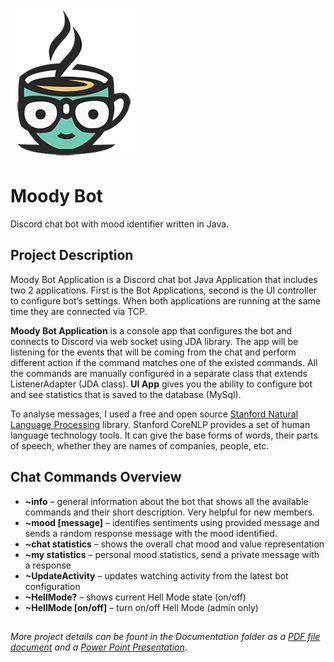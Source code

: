 ![Moody Logo](/UIChatBot/src/com/ui/MoodyBotXS.png)
# Moody Bot
Discord chat bot with mood identifier written in Java.


## Project Description
Moody Bot Application is a Discord chat bot Java Application that includes two 2 applications. First is the Bot Applications, second is the UI controller to configure bot’s settings. When both applications are running at the same time they are connected via TCP.

**Moody Bot Application** is a console app that configures the bot and connects to Discord via web socket using JDA library. The app will be listening for the events that will be coming from the chat and perform different action if the command matches one of the existed commands. All the commands are manually configured in a separate class that extends ListenerAdapter (JDA class). **UI App** gives you the ability to configure bot and see statistics that is saved to the database (MySql).

To analyse messages, I used a free and open source [Stanford Natural Language Processing](https://stanfordnlp.github.io/CoreNLP/) library. Stanford CoreNLP provides a set of human language technology tools. It can give the base forms of words, their parts of speech, whether they are names of companies, people, etc. 

## Chat Commands Overview
- **~info** – general information about the bot that shows all the available commands and their short description. Very helpful for new members.
- **~mood [message]** – identifies sentiments using provided message and sends a random response message with the mood identified.
- **~chat statistics** – shows the overall chat mood and value representation
- **~my statistics** – personal mood statistics, send a private message with a response
- **~UpdateActivity** – updates watching activity from the latest bot configuration
- **~HellMode?** – shows current Hell Mode state (on/off)
- **~HellMode [on/off]** – turn on/off Hell Mode (admin only)

##   
*More project details can be fount in the Documentation folder as a [PDF file document](/Documentation/MoodyBotDocumentation-EricaMoisei.pdf) and a [Power Point Presentation](/Documentation/MoodyBot-Presentation.pptx)*.
